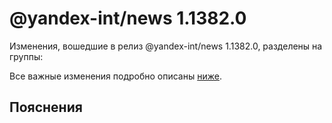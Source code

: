 # @yandex-int/news 1.1382.0

<!-- ЧЕЛОВЕЧЕСКОЕ ВСТУПЛЕНИЕ -->

Изменения, вошедшие в релиз @yandex-int/news 1.1382.0, разделены на группы:

Все важные изменения подробно описаны [ниже](#Пояснения).

## Пояснения


